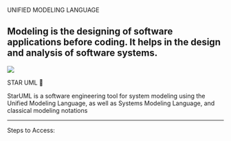 UNIFIED MODELING LANGUAGE

Modeling is the designing of software applications before coding. It helps in the design and analysis of software systems.
-------------------------------------------------------------------------------------------------------------------------------------------------------------------------
![](https://cdn.icon-icons.com/icons2/1381/PNG/128/staruml_94078.png)

 STAR UML 💫

 StarUML is a software engineering tool for system modeling using the Unified Modeling Language, as well as Systems Modeling Language, and classical modeling notations

-------------------------------------------------------------------------------------------------------------------------------------------------------------------------

Steps to Access:

   
